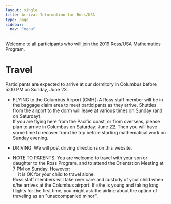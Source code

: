 ```yaml
---
layout: single
title: Arrival Information for Ross/USA
type: page
sidebar:
  nav: "menu"
---
```


Welcome to all participants who will join the 2019 Ross/USA
Mathematics Program.

# Travel

Participants are expected to arrive at our dormitory in Columbus before 5:00 PM on Sunday, June 23.  

- FLYING to the Columbus Airport (CMH):  A Ross staff member will 
be in the baggage claim area to meet participants as they arrive.  Shuttles
from the airport to the dorm will leave at various times
on Sunday (and on Saturday).  <br>
If you are flying here from the Pacific coast, or from overseas, please plan
to arrive in Columbus on Saturday, June 22.  Then you will have some time to
recover from the trip before starting mathematical work on Sunday evening.

- DRIVING:  We will post driving directions on this website.

- NOTE TO PARENTS.  You are welcome to travel with your son or daughter 
to the Ross Program, and to attend the Orientation Meeting at 7 PM on Sunday.
However:  <br>
&nbsp; &nbsp; it is OK for your child to travel alone.  <br>
Ross staff members will take over care and custody of your child 
when s/he arrives at the Columbus airport.
If s/he is young and taking long flights for the first time, you might
ask the airline about the option of traveling as an "unaccompanied minor".
